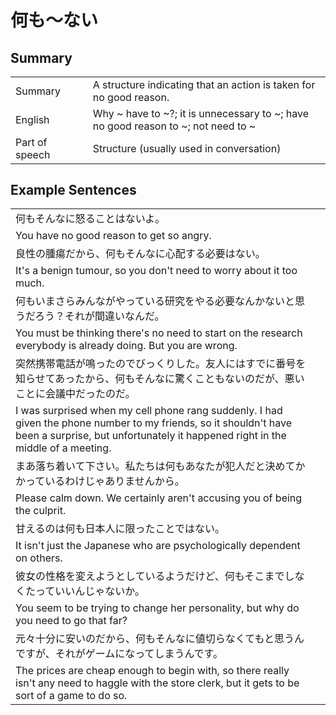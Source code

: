 # 何も～ない

## Summary

<table><tr>   <td>Summary<td>   <td>A structure indicating that an action is taken for no good reason.</td><tr><tr>   <td>English<td>   <td>Why ~ have to ~?; it is unnecessary to ~; have no good reason to ~; not need to ~</td><tr><tr>   <td>Part of speech<td>   <td>Structure (usually used in conversation)</td><tr></table></table></table>

## Example Sentences

<table><tr><td>何もそんなに怒ることはないよ。<td><tr><tr><td>You have no good reason to get so angry.<td><tr><tr><td>良性の腫瘍だから、何もそんなに心配する必要はない。<td><tr><tr><td>It's a benign tumour, so you don't need to worry about it too much.<td><tr><tr><td>何もいまさらみんながやっている研究をやる必要なんかないと思うだろう？それが間違いなんだ。<td><tr><tr><td>You must be thinking there's no need to start on the research everybody is already doing. But you are wrong.<td><tr><tr><td>突然携帯電話が鳴ったのでびっくりした。友人にはすでに番号を知らせてあったから、何もそんなに驚くこともないのだが、悪いことに会議中だったのだ。<td><tr><tr><td>I was surprised when my cell phone rang suddenly. I had given the phone number to my friends, so it shouldn't have been a surprise, but unfortunately it happened right in the middle of a meeting.<td><tr><tr><td>まあ落ち着いて下さい。私たちは何もあなたが犯人だと決めてかかっているわけじゃありませんから。<td><tr><tr><td>Please calm down. We certainly aren't accusing you of being the culprit.<td><tr><tr><td>甘えるのは何も日本人に限ったことではない。<td><tr><tr><td>It isn't just the Japanese who are psychologically dependent on others.<td><tr><tr><td>彼女の性格を変えようとしているようだけど、何もそこまでしなくたっていいんじゃないか。<td><tr><tr><td>You seem to be trying to change her personality, but why do you need to go that far?<td><tr><tr><td>元々十分に安いのだから、何もそんなに値切らなくてもと思うんですが、それがゲームになってしまうんです。<td><tr><tr><td>The prices are cheap enough to begin with, so there really isn't any need to haggle with the store clerk, but it gets to be sort of a game to do so.<td><tr></table>

